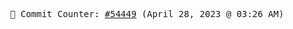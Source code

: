 <p align="center">
    <samp>
        📮 Commit Counter: <a href="https://github.com/Javascript-void0/Javascript-void0/commits/main">#54449</a> (April 28, 2023 @ 03:26 AM)
    </samp>
</p>